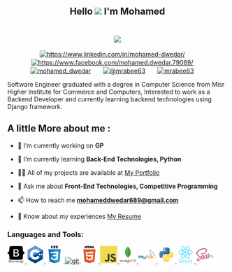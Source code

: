<h2 align="center">
  Hello
  <img src="https://media.giphy.com/media/hvRJCLFzcasrR4ia7z/giphy.gif" width="28">
  I'm Mohamed
  <br>  <br>
<!--   I'm Mohamed Dwedar -->
</h2>

 <p align="center">
  <a href="https://git.io/typing-svg"><img src="https://readme-typing-svg.herokuapp.com?color=3D90F7&center=true&lines=+Alwayes+Learning+new+Things+%F0%9F%9B%A0"></a>
</p>

<p align="center">
<a href="https://www.linkedin.com/in/mohamed-dwedar/" target="blank"><img align="center" src="https://raw.githubusercontent.com/rahuldkjain/github-profile-readme-generator/master/src/images/icons/Social/linked-in-alt.svg" alt="https://www.linkedin.com/in/mohamed-dwedar/" height="30" width="40" /></a>
  &#8287;&#8287;&#8287;&#8287;&#8287;
<a href="https://www.facebook.com/mohamed.dwedar.79069/" target="blank"><img align="center" src="https://raw.githubusercontent.com/rahuldkjain/github-profile-readme-generator/master/src/images/icons/Social/facebook.svg" alt="https://www.facebook.com/mohamed.dwedar.79069/" height="30" width="40" /></a>
 &#8287;&#8287;&#8287;&#8287;&#8287;
<a href="https://codeforces.com/profile/mohamed_dwedar" target="blank"><img align="center" src="https://raw.githubusercontent.com/rahuldkjain/github-profile-readme-generator/master/src/images/icons/Social/codeforces.svg" alt="mohamed_dwedar" height="30" width="40" /></a>
 &#8287;&#8287;&#8287;&#8287;&#8287;
<a href="https://www.hackerrank.com/mohameddwedar689" target="blank"><img align="center" src="https://raw.githubusercontent.com/rahuldkjain/github-profile-readme-generator/master/src/images/icons/Social/hackerrank.svg" alt="@mrabee63" height="30" width="40" /></a>
 &#8287;&#8287;&#8287;&#8287;&#8287;
<a href="https://leetcode.com/mohameddwedar689/" target="blank"><img align="center" src="https://raw.githubusercontent.com/rahuldkjain/github-profile-readme-generator/master/src/images/icons/Social/leet-code.svg" alt="mrabee63" height="30" width="40" /></a>
&#8287;&#8287;&#8287;&#8287;&#8287;
</p>
Software Engineer graduated with a degree in Computer Science from Misr Higher Institute for Commerce and Computers, Interested to work as a Backend Developer and currently learning backend technologies using Django framework.
<br/>

## A little More about me  :

- 🔭 I’m currently working on **GP**

- 🌱 I’m currently learning **Back-End Technologies, Python**

- 👨‍💻 All of my projects are available at [My Portfolio](https://mohameddwedar689.github.io/My-Portfolio/)

- 💬 Ask me about **Front-End Technologies, Competitive Programming**

- 📫 How to reach me **mohameddwedar689@gmail.com**

- 📄 Know about my experiences [My Resume](https://drive.google.com/file/d/1ATL-FAMw7YQ8iuFI83hfIwuV47yvbEiA/view?usp=sharing)


<h3 align="left">Languages and Tools:</h3>
<p align="left"> <a href="https://getbootstrap.com" target="_blank" rel="noreferrer"> <img src="https://raw.githubusercontent.com/devicons/devicon/master/icons/bootstrap/bootstrap-plain-wordmark.svg" alt="bootstrap" width="40" height="40"/> </a> <a href="https://www.w3schools.com/cpp/" target="_blank" rel="noreferrer"> <img src="https://raw.githubusercontent.com/devicons/devicon/master/icons/cplusplus/cplusplus-original.svg" alt="cplusplus" width="40" height="40"/> </a> <a href="https://www.w3schools.com/css/" target="_blank" rel="noreferrer"> <img src="https://raw.githubusercontent.com/devicons/devicon/master/icons/css3/css3-original-wordmark.svg" alt="css3" width="40" height="40"/> </a> <a href="https://git-scm.com/" target="_blank" rel="noreferrer"> <img src="https://www.vectorlogo.zone/logos/git-scm/git-scm-icon.svg" alt="git" width="40" height="40"/> </a> <a href="https://www.w3.org/html/" target="_blank" rel="noreferrer"> <img src="https://raw.githubusercontent.com/devicons/devicon/master/icons/html5/html5-original-wordmark.svg" alt="html5" width="40" height="40"/> </a> <a href="https://developer.mozilla.org/en-US/docs/Web/JavaScript" target="_blank" rel="noreferrer"> <img src="https://raw.githubusercontent.com/devicons/devicon/master/icons/javascript/javascript-original.svg" alt="javascript" width="40" height="40"/> </a> <a href="https://www.mongodb.com/" target="_blank" rel="noreferrer"> <img src="https://raw.githubusercontent.com/devicons/devicon/master/icons/mongodb/mongodb-original-wordmark.svg" alt="mongodb" width="40" height="40"/> </a> <a href="https://www.mysql.com/" target="_blank" rel="noreferrer"> <img src="https://raw.githubusercontent.com/devicons/devicon/master/icons/mysql/mysql-original-wordmark.svg" alt="mysql" width="40" height="40"/> </a> <a href="https://www.python.org" target="_blank" rel="noreferrer"> <img src="https://raw.githubusercontent.com/devicons/devicon/master/icons/python/python-original.svg" alt="python" width="40" height="40"/> </a> <a href="https://reactjs.org/" target="_blank" rel="noreferrer"> <img src="https://raw.githubusercontent.com/devicons/devicon/master/icons/react/react-original-wordmark.svg" alt="react" width="40" height="40"/> </a> <a href="https://sass-lang.com" target="_blank" rel="noreferrer"> <img src="https://raw.githubusercontent.com/devicons/devicon/master/icons/sass/sass-original.svg" alt="sass" width="40" height="40"/> </a> </p>

<br>
